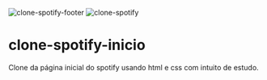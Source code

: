 ![clone-spotify-footer](https://user-images.githubusercontent.com/58233354/170574639-81c9c776-6d2f-4dbd-bf80-78a1be9076a6.JPG)
![clone-spotify](https://user-images.githubusercontent.com/58233354/170574643-6843c9dc-1fbf-4885-aa45-0f6a9bf93038.JPG)
# clone-spotify-inicio
Clone da página inicial do spotify usando html e css com intuito de estudo. 
